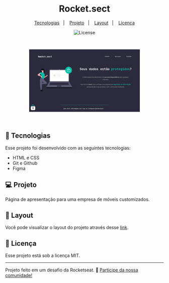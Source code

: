 <h1 align="center"> Rocket.sect </h1>

<p align="center">
  <a href="#-tecnologias">Tecnologias</a>&nbsp;&nbsp;&nbsp;|&nbsp;&nbsp;&nbsp;
  <a href="#-projeto">Projeto</a>&nbsp;&nbsp;&nbsp;|&nbsp;&nbsp;&nbsp;
  <a href="#-layout">Layout</a>&nbsp;&nbsp;&nbsp;|&nbsp;&nbsp;&nbsp;
  <a href="#memo-licença">Licença</a>
</p>

<p align="center">
  <img alt="License" src="https://img.shields.io/static/v1?label=license&message=MIT&color=49AA26&labelColor=000000">
</p>

<br>

<p align="center">
  <img alt="Rocket.sect" src=".github/preview.png" width="70%">
</p>

<br>

## 🚀 Tecnologias

Esse projeto foi desenvolvido com as seguintes tecnologias:

- HTML e CSS
- Git e Github
- Figma

## 💻 Projeto

Página de apresentação para uma empresa de móveis customizados.

## 🔖 Layout

Você pode visualizar o layout do projeto através desse [link](https://www.figma.com/file/UGpaE32PeFTaZhBHIskcpk/Explorer-Projeto-02-Copy?fuid=1286420659392468376).

## :memo: Licença

Esse projeto está sob a licença MIT.

---

Projeto feito em um desafio da Rocketseat.  :wave: [Participe da nossa comunidade!](https://discord.gg/rocketseat)

 
